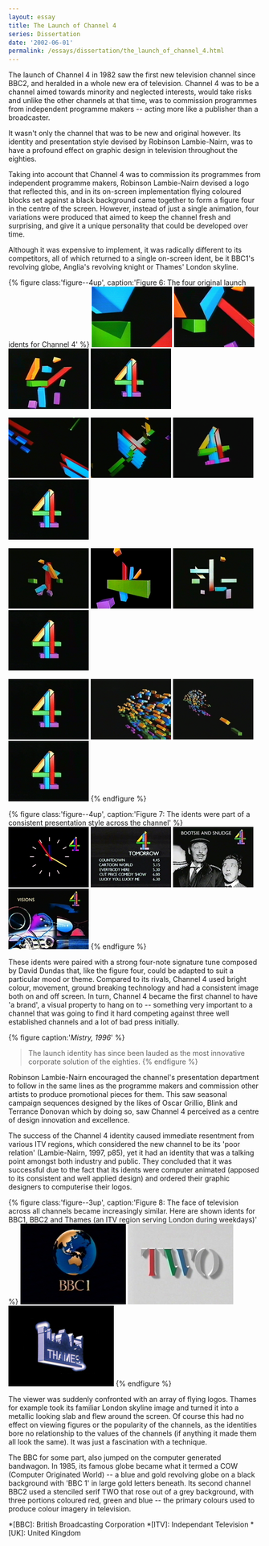 ```yaml
---
layout: essay
title: The Launch of Channel 4
series: Dissertation
date: '2002-06-01'
permalink: /essays/dissertation/the_launch_of_channel_4.html
---
```

The launch of Channel 4 in 1982 saw the first new television channel since BBC2, and heralded in a whole new era of television. Channel 4 was to be a channel aimed towards minority and neglected interests, would take risks and unlike the other channels at that time, was to commission programmes from independent programme makers -- acting more like a publisher than a broadcaster.

It wasn't only the channel that was to be new and original however. Its identity and presentation style devised by Robinson Lambie-Nairn, was to have a profound effect on graphic design in television throughout the eighties.

Taking into account that Channel 4 was to commission its programmes from independent programme makers, Robinson Lambie-Nairn devised a logo that reflected this, and in its on-screen implementation flying coloured blocks set against a black background came together to form a figure four in the centre of the screen. However, instead of just a single animation, four variations were produced that aimed to keep the channel fresh and surprising, and give it a unique personality that could be developed over time.

Although it was expensive to implement, it was radically different to its competitors, all of which returned to a single on-screen ident, be it BBC1's revolving globe, Anglia's revolving knight or Thames' London skyline.

{% figure class:'figure--4up', caption:'Figure 6: The four original launch idents for Channel 4' %}
![Channel 4 launch ident 1](/assets/images/essays/dissertation/figure-6a.png)
![Channel 4 launch ident 1](/assets/images/essays/dissertation/figure-6b.png)
![Channel 4 launch ident 1](/assets/images/essays/dissertation/figure-6c.png)
![Channel 4 launch ident 1](/assets/images/essays/dissertation/figure-6d.png)

![Channel 4 launch ident 2](/assets/images/essays/dissertation/figure-6e.png)
![Channel 4 launch ident 2](/assets/images/essays/dissertation/figure-6f.png)
![Channel 4 launch ident 2](/assets/images/essays/dissertation/figure-6g.png)
![Channel 4 launch ident 2](/assets/images/essays/dissertation/figure-6d.png)

![Channel 4 launch ident 3](/assets/images/essays/dissertation/figure-6h.png)
![Channel 4 launch ident 3](/assets/images/essays/dissertation/figure-6i.png)
![Channel 4 launch ident 3](/assets/images/essays/dissertation/figure-6j.png)
![Channel 4 launch ident 3](/assets/images/essays/dissertation/figure-6d.png)

![Channel 4 launch ident 4](/assets/images/essays/dissertation/figure-6d.png)
![Channel 4 launch ident 4](/assets/images/essays/dissertation/figure-6k.png)
![Channel 4 launch ident 4](/assets/images/essays/dissertation/figure-6l.png)
![Channel 4 launch ident 4](/assets/images/essays/dissertation/figure-6d.png)
{% endfigure %}

{% figure class:'figure--4up', caption:'Figure 7: The idents were part of a consistent presentation style across the channel' %}
![Channel 4 clock](/assets/images/essays/dissertation/figure-7a.png)
![Channel 4 programme menu](/assets/images/essays/dissertation/figure-7b.png)
![Channel 4 promotion slide](/assets/images/essays/dissertation/figure-7c.png)
![Channel 4 promotion slide](/assets/images/essays/dissertation/figure-7d.png)
{% endfigure %}

These idents were paired with a strong four-note signature tune composed by David Dundas that, like the figure four, could be adapted to suit a particular mood or theme. Compared to its rivals, Channel 4 used bright colour, movement, ground breaking technology and had a consistent image both on and off screen. In turn, Channel 4 became the first channel to have 'a brand', a visual property to hang on to -- something very important to a channel that was going to find it hard competing against three well established channels and a lot of bad press initially.

{% figure caption:'<cite>Mistry, 1996</cite>' %}
> The launch identity has since been lauded as the most innovative corporate solution of the eighties.
{% endfigure %}

Robinson Lambie-Nairn encouraged the channel's presentation department to follow in the same lines as the programme makers and commission other artists to produce promotional pieces for them. This saw seasonal campaign sequences designed by the likes of Oscar Grillio, Blink and Terrance Donovan which by doing so, saw Channel 4 perceived as a centre of design innovation and excellence.

The success of the Channel 4 identity caused immediate resentment from various ITV regions, which considered the new channel to be its 'poor relation' (Lambie-Nairn, 1997, p85), yet it had an identity that was a talking point amongst both industry and public. They concluded that it was successful due to the fact that its idents were computer animated (apposed to its consistent and well applied design) and ordered their graphic designers to computerise their logos.

{% figure class:'figure--3up', caption:'Figure 8: The face of television across all channels became increasingly similar. Here are shown idents for BBC1, BBC2 and Thames (an ITV region serving London during weekdays)' %}
![BBC One ident, 1985](/assets/images/essays/dissertation/figure-8a.png)
![BBC Two ident, 1986](/assets/images/essays/dissertation/figure-8b.png)
![Thames Television ident](/assets/images/essays/dissertation/figure-8c.png)
{% endfigure %}

The viewer was suddenly confronted with an array of flying logos. Thames for example took its familiar London skyline image and turned it into a metallic looking slab and flew around the screen. Of course this had no effect on viewing figures or the popularity of the channels, as the identities bore no relationship to the values of the channels (if anything it made them all look the same). It was just a fascination with a technique.

The BBC for some part, also jumped on the computer generated bandwagon. In 1985, its famous globe became what it termed a COW (Computer Originated World) -- a blue and gold revolving globe on a black background with 'BBC 1' in large gold letters beneath. Its second channel BBC2 used a stenciled serif TWO that rose out of a grey background, with three portions coloured red, green and blue -- the primary colours used to produce colour imagery in television.

*[BBC]: British Broadcasting Corporation
*[ITV]: Independant Television
*[UK]: United Kingdom
